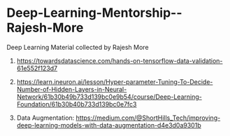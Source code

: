 # Deep-Learning-Mentorship--Rajesh-More
Deep Learning Material collected by Rajesh More

1. https://towardsdatascience.com/hands-on-tensorflow-data-validation-61e552f123d7

2. https://learn.ineuron.ai/lesson/Hyper-parameter-Tuning-To-Decide-Number-of-Hidden-Layers-in-Neural-Network/61b30b49b733d139bc0e9b54/course/Deep-Learning-Foundation/61b30b40b733d139bc0e7fc3

3. Data Augmentation:
https://medium.com/@ShortHills_Tech/improving-deep-learning-models-with-data-augmentation-d4e3d0a9301b

